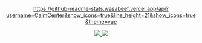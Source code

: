 <p align="center">
  <a href="https://github-readme-stats.wasabeef.vercel.app/api?username=CalmCenter&show_icons=true&line_height=21&show_icons=true&theme=vue">
   https://github-readme-stats.wasabeef.vercel.app/api?username=CalmCenter&show_icons=true&line_height=21&show_icons=true&theme=vue
  </a>
</p>

<p align="center">
  <a href="https://calmcenter.club/">
    <img src="https://img.shields.io/badge/🔥%20Android-Notes-brightness.svg"
  </a>  
  <a href=https://github.com/CalmCenter>
    <img src="https://komarev.com/ghpvc/?username=CalmCenter&color=brightgreen" />
  </a>  
</p>
